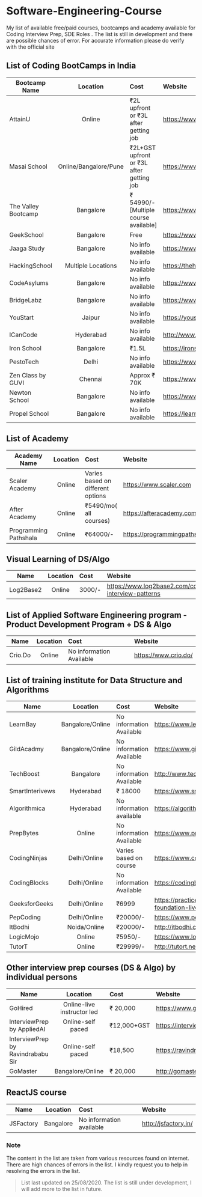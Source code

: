 # Software-Engineering-Course
My list of available free/paid courses, bootcamps and academy available for Coding Interview Prep, SDE Roles . The list is still in development and there are possible chances of error. For accurate information please do verify with the official site

## List of Coding BootCamps in India

| Bootcamp Name        | Location      | Cost  | Website |
| -------------        |:-------------:| :----- | :-------|
| AttainU              | Online        | ₹2L upfront  or ₹3L after getting job | https://www.attainu.com/ |
| Masai School         | Online/Bangalore/Pune      |   ₹2L+GST upfront  or ₹3L after getting job | https://www.masaischool.com/ |
| The Valley Bootcamp        | Bangalore      |    ₹ 54990/- [Multiple course available] | https://www.thevalleybootcamp.com/|
| GeekSchool| Bangalore | Free | https://www.geekskool.com/ |
| Jaaga Study | Bangalore | No info available| https://www.jaaga.in/study |
| HackingSchool | Multiple Locations| No info available| https://thehackingschool.com |
| CodeAsylums | Bangalore | No info available | https://www.codeasylums.com/ |
| BridgeLabz | Bangalore |No info available | https://www.bridgelabz.com/ |
| YouStart | Jaipur | No info available | https://youstart.in/ |
| ICanCode | Hyderabad | No info available | http://www.icancode.in/contact.html |
| Iron School | Bangalore | ₹1.5L | https://ironschool.io/ |
| PestoTech | Delhi | No info available | https://www.pesto.tech/contact |
| Zen Class by GUVI | Chennai | Approx ₹ 70K | https://www.guvi.in/zenclass/ |
|Newton School| Bangalore | No info available | https://www.newtonschool.co/ |
| Propel School | Bangalore | No info available | https://learn.propel.school |

## List of Academy 
| Academy Name         | Location      | Cost  | Website |
| -------------        |:-------------:| :----- | :-------|
| Scaler Academy  | Online        | Varies based on different options | https://www.scaler.com |
| After Academy | Online | ₹5490/mo( all courses) | https://afteracademy.com/ |
| Programming Pathshala | Online | ₹64000/- | https://programmingpathshala.com/genesis |

## Visual Learning of DS/Algo
| Name                 | Location      | Cost   | Website |
| -------------        |:-------------:| :----- | :-------|
| Log2Base2             | Online        | 3000/-  | https://www.log2base2.com/courses/coding-interview-patterns |

## List of Applied Software Engineering program - Product Development Program + DS & Algo
| Name                 | Location      | Cost   | Website |
| -------------        |:-------------:| :----- | :-------|
| Crio.Do              | Online        | No information Available  | https://www.crio.do/ |

## List of training institute for Data Structure and Algorithms
| Name                 | Location      | Cost   | Website |
| -------------        |:-------------:| :----- | :-------|
| LearnBay     | Bangalore/Online | No information Available  | https://www.learnbay.in/ |
| GildAcadmy   | Bangalore/Online | No information Available  | https://www.gildacademy.in/ |
| TechBoost    | Bangalore        | No information Available  | http://www.techboost.in/ |
| SmartInterivews| Hyderabad  | ₹ 18000 | https://www.smartinterviews.in/ |
| Algorithmica   | Hyderabad  | No information available | https://algorithmicaonline.com/ |
| PrepBytes    | Online           | No information Available  | https://www.prepbytes.com/ |
| CodingNinjas | Delhi/Online     | Varies based on course    | https://www.codingninjas.in/ |
| CodingBlocks | Delhi/Online     | No information Available  | https://codingblocks.com/ | 
| GeeksforGeeks| Delhi/Online     | ₹6999  |https://practice.geeksforgeeks.org/courses/dsa-foundation-live?vb=186  |
| PepCoding | Delhi/Online | ₹20000/-| https://www.pepcoding.com/courses/online|
| ItBodhi | Noida/Online | ₹20000/- | http://itbodhi.com/ |
|LogicMojo | Online | ₹5950/- | https://www.logicmojo.com/ |
| TutorT| Online | ₹29999/-| http://tutort.net/ |

## Other interview prep courses (DS & Algo) by individual persons

| Name                 | Location      | Cost   | Website |
| -------------        |:-------------:| :----- | :-------|
| GoHired | Online-live instructor led | ₹ 20,000 | https://www.gohired.in/ |
| InterviewPrep by AppliedAI | Online-self paced| ₹12,000+GST | https://interviewprep.appliedcourse.com/ |
| InterviewPrep by Ravindrababu Sir | Online-self paced |₹18,500 | https://ravindrababuravula.com/interviewpreperation.php |
| GoMaster | Bangalore/Online | ₹ 20,000  | http://gomaster.in/ |

## ReactJS course

| Name                 | Location      | Cost   | Website |
| -------------        |:-------------:| :----- | :-------|
|JSFactory             | Bangalore     |No information available| http://jsfactory.in/ |

### Note 
The content in the list are taken from various resources found on internet. There are high chances of errors in the list. I kindly request you to help in resolving the errors in the list. 

> List last updated on 25/08/2020. The list is still under development, I will add more to the list in future. 
